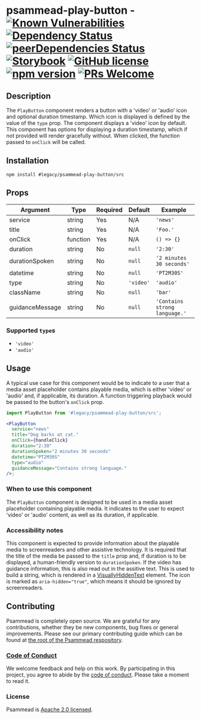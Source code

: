 # psammead-play-button - [![Known Vulnerabilities](https://snyk.io/test/github/bbc/psammead/badge.svg?targetFile=packages%2Fcomponents%2Fpsammead-play-button%2Fpackage.json)](https://snyk.io/test/github/bbc/psammead?targetFile=packages%2Fcomponents%2Fpsammead-play-button%2Fpackage.json) [![Dependency Status](https://david-dm.org/bbc/psammead.svg?path=packages/components/psammead-play-button)](https://david-dm.org/bbc/psammead?path=packages/components/psammead-play-button) [![peerDependencies Status](https://david-dm.org/bbc/psammead/peer-status.svg?path=packages/components/psammead-play-button)](https://david-dm.org/bbc/psammead?path=packages/components/psammead-play-button&type=peer) [![Storybook](https://raw.githubusercontent.com/storybooks/play-button/master/badge/badge-storybook.svg?sanitize=true)](https://bbc.github.io/psammead/?path=/story/play-button--default) [![GitHub license](https://img.shields.io/badge/license-Apache%202.0-blue.svg)](https://github.com/bbc/psammead/blob/latest/LICENSE) [![npm version](https://img.shields.io/npm/v/#legacy/psammead-play-button/src.svg)](https://www.npmjs.com/package/#legacy/psammead-play-button/src) [![PRs Welcome](https://img.shields.io/badge/PRs-welcome-brightgreen.svg)](https://github.com/bbc/psammead/blob/latest/CONTRIBUTING.md)

## Description

The `PlayButton` component renders a button with a 'video' or 'audio' icon and optional duration timestamp. Which icon is displayed is defined by the value of the `type` prop. The component displays a 'video' icon by default. This component has options for displaying a duration timestamp, which if not provided will render gracefully without. When clicked, the function passed to `onClick` will be called.

## Installation

`npm install #legacy/psammead-play-button/src`

## Props

<!-- prettier-ignore -->
| Argument       | Type      | Required | Default   | Example                  |
| -------------- | --------- | -------- | --------- | ------------------------ |
| service        | string    | Yes      | N/A       | `'news'`                 |
| title          | string    | Yes      | N/A       | `'Foo.'`                 |
| onClick        | function  | Yes      | N/A       | `() => {}`               |
| duration       | string    | No       | `null`    | `'2:30'`                 |
| durationSpoken | string    | No       | `null`    | `'2 minutes 30 seconds'` |
| datetime       | string    | No       | `null`    | `'PT2M30S'`              |
| type           | string    | No       | `'video'` | `'audio'`                |
| className      | string    | No       | `null`    | `'bar'`                  |
| guidanceMessage| string    | No       | `null`    | `'Contains strong language.'`|

### Supported `type`s

<!-- prettier-ignore -->
- `'video'`
- `'audio'`

## Usage

A typical use case for this component would be to indicate to a user that a media asset placeholder contains playable media, which is either 'video' or 'audio' and, if applicable, its duration. A function triggering playback would be passed to the button's `onClick` prop.

```jsx
import PlayButton from '#legacy/psammead-play-button/src';

<PlayButton
  service="news"
  title="Dog barks at cat."
  onClick={handleClick}
  duration="2:30"
  durationSpoken="2 minutes 30 seconds"
  datetime="PT2M30S"
  type="audio"
  guidanceMessage="Contains strong language."
/>;
```

### When to use this component

The `PlayButton` component is designed to be used in a media asset placeholder containing playable media. It indicates to the user to expect 'video' or 'audio' content, as well as its duration, if applicable.

<!-- ### When not to use this component -->

### Accessibility notes

This component is expected to provide information about the playable media to screenreaders and other assistive technology. It is required that the title of the media be passed to the `title` prop and, if duration is to be displayed, a human-friendly version to `durationSpoken`. If the video has guidance information, this is also read out in the assitive text. This is used to build a string, which is rendered in a [VisuallyHiddenText](https://github.com/bbc/psammead/tree/latest/packages/components/psammead-visually-hidden-text) element. The icon is marked as `aria-hidden="true"`, which means it should be ignored by screenreaders.

<!-- ## Roadmap -->

## Contributing

Psammead is completely open source. We are grateful for any contributions, whether they be new components, bug fixes or general improvements. Please see our primary contributing guide which can be found at [the root of the Psammead respository](https://github.com/bbc/psammead/blob/latest/CONTRIBUTING.md).

### [Code of Conduct](https://github.com/bbc/psammead/blob/latest/CODE_OF_CONDUCT.md)

We welcome feedback and help on this work. By participating in this project, you agree to abide by the [code of conduct](https://github.com/bbc/psammead/blob/latest/CODE_OF_CONDUCT.md). Please take a moment to read it.

### License

Psammead is [Apache 2.0 licensed](https://github.com/bbc/psammead/blob/latest/LICENSE).
